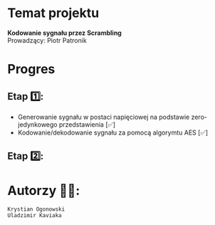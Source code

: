 # Temat projektu 
**Kodowanie sygnału przez Scrambling**  
Prowadzący: Piotr Patronik
# Progres

## Etap 1️⃣:
- Generowanie sygnału w postaci napięciowej na podstawie zero-jedynkowego przedstawienia [✅]
- Kodowanie/dekodowanie sygnału za pomocą algorymtu AES [✅]  
## Etap 2️⃣:

# Autorzy 👨‍💼:
`Krystian Ogonowski`  
`Uladzimir Kaviaka`
